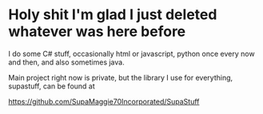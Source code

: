 # Holy shit I'm glad I just deleted whatever was here before

I do some C# stuff, occasionally html or javascript, python once every now and then, and also sometimes java.

Main project right now is private, but the library I use for everything, supastuff, can be found at

https://github.com/SupaMaggie70Incorporated/SupaStuff

